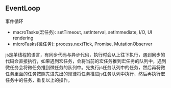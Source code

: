 ## EventLoop

事件循环

- macroTasks(宏任务): setTimeout, setInterval, setImmediate, I/O, UI rendering
- microTasks(微任务): process.nextTick, Promise, MutationObserver

<!-- https://jakearchibald.com/2015/tasks-microtasks-queues-and-schedules/ -->

js是单线程的语言，有同步代码与异步代码，执行时会从上往下执行，遇到同步的代码会直接执行，如果遇到宏任务，会将当前的宏任务推到宏任务的队列中，遇到微任务会将微任务推到微任务的队列中。先执行js任务队列中的任务，然后再将微任务里面的任务按照先进先出的规律将任务推进js任务队列中执行，然后再执行宏任务中的任务，重复以上的操作。